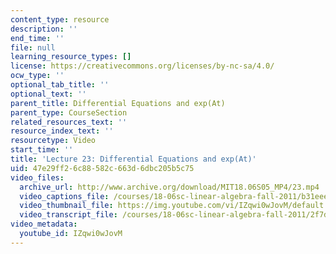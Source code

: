 ```yaml
---
content_type: resource
description: ''
end_time: ''
file: null
learning_resource_types: []
license: https://creativecommons.org/licenses/by-nc-sa/4.0/
ocw_type: ''
optional_tab_title: ''
optional_text: ''
parent_title: Differential Equations and exp(At)
parent_type: CourseSection
related_resources_text: ''
resource_index_text: ''
resourcetype: Video
start_time: ''
title: 'Lecture 23: Differential Equations and exp(At)'
uid: 47e29ff2-6c88-582c-663d-6dbc205b5c75
video_files:
  archive_url: http://www.archive.org/download/MIT18.06S05_MP4/23.mp4
  video_captions_file: /courses/18-06sc-linear-algebra-fall-2011/b31eeed850085d9c865da4c8dc6858c8_IZqwi0wJovM.vtt
  video_thumbnail_file: https://img.youtube.com/vi/IZqwi0wJovM/default.jpg
  video_transcript_file: /courses/18-06sc-linear-algebra-fall-2011/2f7dd57cfc78b436934383c9673c73b1_IZqwi0wJovM.pdf
video_metadata:
  youtube_id: IZqwi0wJovM
---
```


